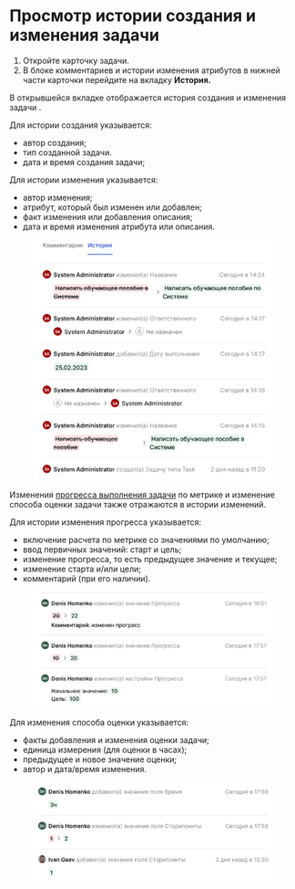 # Просмотр истории создания и изменения задачи

1. Откройте карточку задачи.
2. В блоке комментариев и истории изменения атрибутов в нижней части карточки перейдите на вкладку **История.**

В открывшейся вкладке отображается история создания и изменения задачи .

Для истории создания указывается:

* автор создания;
* тип созданной задачи.
* дата и время создания задачи;

Для истории изменения указывается:

* автор изменения;
* атрибут, который был изменен или добавлен;
* факт изменения или добавления описания;
* дата и время изменения атрибута или описания.

<figure><img src="../../../.gitbook/assets/изображение (67).png" alt=""><figcaption></figcaption></figure>

Изменения [прогресса выполнения задачи](https://docs.teamstorm.io/rukovodstva/rukovodstvo-polzovatelya-teamstorm/rabota-s-zadachami/progress-vypolneniya-zadachi) по метрике и изменение способа оценки задачи также отражаются в истории изменений.&#x20;

Для истории изменения прогресса указывается:

* включение расчета по метрике со значениями по умолчанию;
* ввод первичных значений: старт и цель;
* изменение прогресса, то есть предыдущее значение и текущее;
* изменение старта и/или цели;
* комментарий (при его наличии).

<figure><img src="../../../.gitbook/assets/изображение (1) (1) (1) (1) (1) (1) (1) (1) (1) (1).png" alt=""><figcaption></figcaption></figure>

Для изменения способа оценки указывается:

* факты добавления и изменения оценки задачи;
* единица измерения (для оценки в часах);
* предыдущее и новое значение оценки;
* автор и дата/время изменения.

<figure><img src="../../../.gitbook/assets/изображение (1) (1) (1) (1) (1) (1).png" alt=""><figcaption></figcaption></figure>

